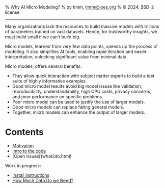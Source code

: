 % Why AI Micro Modeling?
% by timm, <timm@ieee.org>
% &copy; 2024, BSD-2 license
<hr>

Many organizations
lack the resources to build massive models with trillions of parameters trained on vast datasets. 
Hence, for trustworthy insights, we must build small if we can't build big.

Micro models, learned from very few  data points, speeds up the process of modeling.
It also
simplifies AI tools, enabling rapid iteration and easier
interpretation, unlocking significant value from minimal data.

Micro models, offers several benefits:

- They allow quick interaction with subject matter experts to build a test suite of highly informative examples.
- Good micro  model results avoid big model issues like validation, reproducibility, understandability, high CPU costs, privacy concerns, and poor performance on specific problems.
- Poor micro model can be used to justify the use of larger models.
- Good micro models can replace failing general models.
- Together, micro models can enhance the output of larger models.

# Contents

- [Motivation](00.html)
- [Intro to the code](03code.html)
- [Open issues[(what2do.html)

Work in progress:

- [Install instructions](02install.html)
- [How Much Data Do we Need?](01.html)

